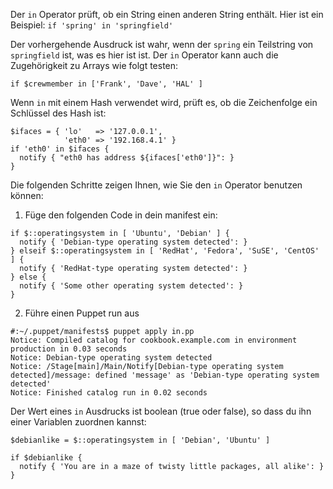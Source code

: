 Der `in` Operator prüft, ob ein String einen anderen String enthält. Hier ist ein Beispiel:
`if 'spring' in 'springfield'`

Der vorhergehende Ausdruck ist wahr, wenn der `spring` ein Teilstring von `springfield` ist, was es hier ist ist. 
Der `in` Operator kann auch die Zugehörigkeit zu Arrays wie folgt testen:

`if $crewmember in ['Frank', 'Dave', 'HAL' ]`

Wenn `in` mit einem Hash verwendet wird, prüft es, ob die Zeichenfolge ein Schlüssel des Hash ist:

```
$ifaces = { 'lo'   => '127.0.0.1', 
            'eth0' => '192.168.4.1' }
if 'eth0' in $ifaces {
  notify { "eth0 has address ${ifaces['eth0']}": }
}
```

Die folgenden Schritte zeigen Ihnen, wie Sie den `in` Operator benutzen können:

1. Füge den folgenden Code in dein manifest ein:
```
if $::operatingsystem in [ 'Ubuntu', 'Debian' ] {
  notify { 'Debian-type operating system detected': }
} elseif $::operatingsystem in [ 'RedHat', 'Fedora', 'SuSE', 'CentOS' ] {
  notify { 'RedHat-type operating system detected': }
} else {
  notify { 'Some other operating system detected': }
}
```

2. Führe einen Puppet run aus 
```
#:~/.puppet/manifests$ puppet apply in.pp
Notice: Compiled catalog for cookbook.example.com in environment production in 0.03 seconds
Notice: Debian-type operating system detected
Notice: /Stage[main]/Main/Notify[Debian-type operating system detected]/message: defined 'message' as 'Debian-type operating system detected'
Notice: Finished catalog run in 0.02 seconds
```

Der Wert eines `in` Ausdrucks ist boolean (true oder false), so dass du ihn einer Variablen zuordnen kannst:
```
$debianlike = $::operatingsystem in [ 'Debian', 'Ubuntu' ]

if $debianlike {
  notify { 'You are in a maze of twisty little packages, all alike': }
}
```